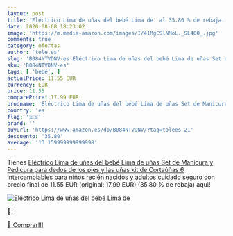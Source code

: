```yaml
---
layout: post
title: 'Eléctrico Lima de uñas del bebé Lima de  al 35.80 % de rebaja'
date: 2020-08-08 18:23:02
image: 'https://m.media-amazon.com/images/I/41MgCSlNMoL._SL400_.jpg'
comments: true
category: ofertas
author: 'tole.es'
slug: 'B084NTVDNV-es Eléctrico Lima de uñas del bebé Lima de uñas Set de...'
sku: 'B084NTVDNV-es'
tags: [ 'bebé', ]
actualPrice: 11.55 EUR
currency: EUR
price: 11.55
comparePrice: 17.99 EUR
prodname: 'Eléctrico Lima de uñas del bebé Lima de uñas Set de Manicura y Pedicura para dedos de los pies y las uñas kit de Cortaúñas 6 intercambiables para niños recién nacidos y adultos cuidado seguro'
country: 'es'
flag: '🇪🇸'
brand: ''
buyurl: 'https://www.amazon.es/dp/B084NTVDNV/?tag=tolees-21'
descuento: '35.80'
average: '13.159999999999998'
---
```


Tienes [Eléctrico Lima de uñas del bebé Lima de uñas Set de Manicura y Pedicura para dedos de los pies y las uñas kit de Cortaúñas 6 intercambiables para niños recién nacidos y adultos cuidado seguro](https://www.amazon.es/dp/B084NTVDNV/?tag=tolees-21) con precio final de  11.55 EUR (original: 17.99 EUR) (35.80 %  de rebaja) aqui!

[![Eléctrico Lima de uñas del bebé Lima de ](https://m.media-amazon.com/images/I/41MgCSlNMoL._SL400_.jpg)](https://www.amazon.es/dp/B084NTVDNV/?tag=tolees-21)

🔎:


[🛒 Comprar!!!](https://www.amazon.es/dp/B084NTVDNV/?tag=tolees-21)
